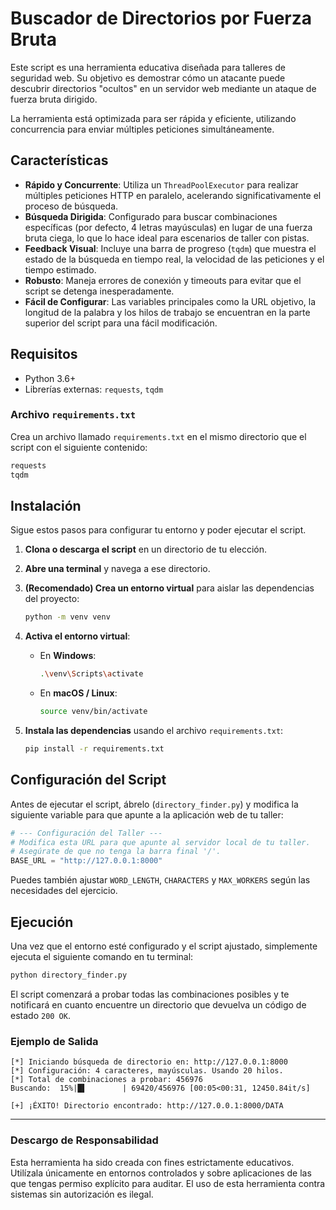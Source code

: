
# Buscador de Directorios por Fuerza Bruta

Este script es una herramienta educativa diseñada para talleres de seguridad web. Su objetivo es demostrar cómo un atacante puede descubrir directorios "ocultos" en un servidor web mediante un ataque de fuerza bruta dirigido.

La herramienta está optimizada para ser rápida y eficiente, utilizando concurrencia para enviar múltiples peticiones simultáneamente.

## Características

*   **Rápido y Concurrente**: Utiliza un `ThreadPoolExecutor` para realizar múltiples peticiones HTTP en paralelo, acelerando significativamente el proceso de búsqueda.
*   **Búsqueda Dirigida**: Configurado para buscar combinaciones específicas (por defecto, 4 letras mayúsculas) en lugar de una fuerza bruta ciega, lo que lo hace ideal para escenarios de taller con pistas.
*   **Feedback Visual**: Incluye una barra de progreso (`tqdm`) que muestra el estado de la búsqueda en tiempo real, la velocidad de las peticiones y el tiempo estimado.
*   **Robusto**: Maneja errores de conexión y timeouts para evitar que el script se detenga inesperadamente.
*   **Fácil de Configurar**: Las variables principales como la URL objetivo, la longitud de la palabra y los hilos de trabajo se encuentran en la parte superior del script para una fácil modificación.

## Requisitos

*   Python 3.6+
*   Librerías externas: `requests`, `tqdm`

### Archivo `requirements.txt`

Crea un archivo llamado `requirements.txt` en el mismo directorio que el script con el siguiente contenido:

```txt
requests
tqdm
```

## Instalación

Sigue estos pasos para configurar tu entorno y poder ejecutar el script.

1.  **Clona o descarga el script** en un directorio de tu elección.

2.  **Abre una terminal** y navega a ese directorio.

3.  **(Recomendado) Crea un entorno virtual** para aislar las dependencias del proyecto:
    ```bash
    python -m venv venv
    ```

4.  **Activa el entorno virtual**:
    *   En **Windows**:
        ```bash
        .\venv\Scripts\activate
        ```
    *   En **macOS / Linux**:
        ```bash
        source venv/bin/activate
        ```

5.  **Instala las dependencias** usando el archivo `requirements.txt`:
    ```bash
    pip install -r requirements.txt
    ```

## Configuración del Script

Antes de ejecutar el script, ábrelo (`directory_finder.py`) y modifica la siguiente variable para que apunte a la aplicación web de tu taller:

```python
# --- Configuración del Taller ---
# Modifica esta URL para que apunte al servidor local de tu taller.
# Asegúrate de que no tenga la barra final '/'.
BASE_URL = "http://127.0.0.1:8000" 
```

Puedes también ajustar `WORD_LENGTH`, `CHARACTERS` y `MAX_WORKERS` según las necesidades del ejercicio.

## Ejecución

Una vez que el entorno esté configurado y el script ajustado, simplemente ejecuta el siguiente comando en tu terminal:

```bash
python directory_finder.py
```

El script comenzará a probar todas las combinaciones posibles y te notificará en cuanto encuentre un directorio que devuelva un código de estado `200 OK`.

### Ejemplo de Salida

```
[*] Iniciando búsqueda de directorio en: http://127.0.0.1:8000
[*] Configuración: 4 caracteres, mayúsculas. Usando 20 hilos.
[*] Total de combinaciones a probar: 456976
Buscando:  15%|█▌        | 69420/456976 [00:05<00:31, 12450.84it/s]

[+] ¡ÉXITO! Directorio encontrado: http://127.0.0.1:8000/DATA
```

---

### **Descargo de Responsabilidad**

Esta herramienta ha sido creada con fines estrictamente educativos. Utilízala únicamente en entornos controlados y sobre aplicaciones de las que tengas permiso explícito para auditar. El uso de esta herramienta contra sistemas sin autorización es ilegal.